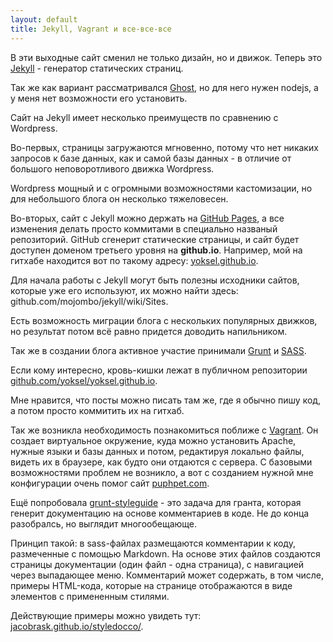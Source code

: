```yaml
---
layout: default
title: Jekyll, Vagrant и все-все-все
---
```


В эти выходные сайт сменил не только дизайн, но и движок. Теперь это <a href="http://jekyllrb.com/">Jekyll</a> - генератор статических страниц. <!--more-->

Так же как вариант рассматривался <a href="https://ghost.org/">Ghost</a>, но для него нужен nodejs, а у меня нет возможности его установить. 

Сайт на Jekyll имеет несколько преимуществ по сравнению с Wordpress. 

Во-первых, страницы загружаются мгновенно, потому что нет никаких запросов к базе данных, как и самой базы данных - в отличие от большого неповоротливого движка Wordpress.

Wordpress мощный и с огромными возможностями кастомизации, но для небольшого блога он несколько тяжеловесен.

Во-вторых, сайт с Jekyll можно держать на <a href="http://pages.github.com/">GitHub Pages</a>, а все изменения делать просто коммитами в специально названый репозиторий. GitHub сгенерит статические страницы, и сайт будет доступен доменом третьего уровня на <strong>github.io</strong>. Например, мой на гитхабе находится вот по такому адресу: <a href="http://yoksel.github.io/">yoksel.github.io</a>.

Для начала работы с Jekyll могут быть полезны исходники сайтов, которые уже его используют, их можно найти здесь: <a hreg="https://github.com/mojombo/jekyll/wiki/Sites">github.com/mojombo/jekyll/wiki/Sites</a>.

Есть возможность миграции блога с нескольких популярных движков, но результат потом всё равно придется доводить напильником.

Так же в создании блога активное участие принимали <a href="http://gruntjs.com/">Grunt</a> и <a href="http://sass-lang.com/">SASS</a>.

Если кому интересно, кровь-кишки лежат в публичном репозитории <a href="https://github.com/yoksel/yoksel.github.io">github.com/yoksel/yoksel.github.io</a>.

Мне нравится, что посты можно писать там же, где я обычно пишу код, а потом просто коммитить их на гитхаб.

Так же возникла необходимость познакомиться поближе с <a href="http://www.vagrantup.com/">Vagrant</a>. Он создает виртуальное окружение, куда можно установить Apache, нужные языки и базы данных и потом, редактируя локально файлы, видеть их в браузере, как будто они отдаются с сервера. С базовыми возможностями проблем не возникло, а вот с созданием нужной мне конфигурации очень помог сайт <a href="https://puphpet.com/">puphpet.com</a>.

Ещё попробовала <a href="https://github.com/indieisaconcept/grunt-styleguide">grunt-styleguide</a> - это задача для гранта, которая генерит документацию на основе комментариев в коде. Не до конца разобралсь, но выглядит многообещающе.

Принцип такой: в sass-файлах размещаются комментарии к коду, размеченные с помощью Markdown. На основе этих файлов создаются страницы документации (один файл - одна страница), с навигацией через выпадающее меню. Комментарий может содержать, в том числе, примеры HTML-кода, которые на странице отображаются в виде элементов с примененным стилями.

Действующие примеры можно увидеть тут: <a href="http://jacobrask.github.io/styledocco/">jacobrask.github.io/styledocco/</a>.
